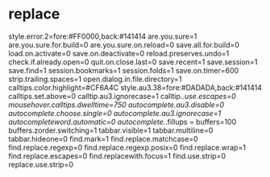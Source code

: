# replace
style.error.2=fore:#FF0000,back:#141414 are.you.sure=1 are.you.sure.for.build=0 are.you.sure.on.reload=0 save.all.for.build=0 load.on.activate=0 save.on.deactivate=0 reload.preserves.undo=1 check.if.already.open=0 quit.on.close.last=0 save.recent=1 save.session=1 save.find=1 session.bookmarks=1 session.folds=1 save.on.timer=600 strip.trailing.spaces=1 open.dialog.in.file.directory=1 calltips.color.highlight=#CF6A4C style.au3.38=fore:#DADADA,back:#141414 calltips.set.above=0 calltip.au3.ignorecase=1 calltip.*.use.escapes=0 mousehover.calltips.dwelltime=750 autocomplete.au3.disable=0 autocomplete.choose.single=0 autocomplete.au3.ignorecase=1 autocompleteword.automatic=0 autocomplete.*.fillups = buffers=100 buffers.zorder.switching=1 tabbar.visible=1 tabbar.multiline=0 tabbar.hideone=0 find.mark=1 find.replace.matchcase=0 find.replace.regexp=0 find.replace.regexp.posix=0 find.replace.wrap=1 find.replace.escapes=0 find.replacewith.focus=1 find.use.strip=0 replace.use.strip=0
